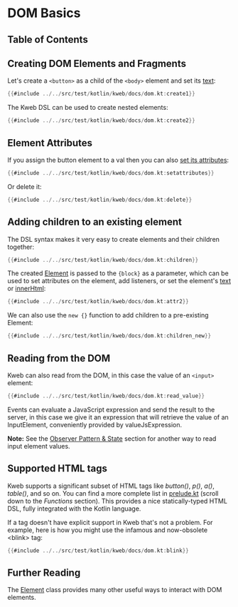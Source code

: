# DOM Basics

## Table of Contents

<!-- toc -->

## Creating DOM Elements and Fragments

Let's create a `<button>` as a child of the `<body>` element and set its [text](https://docs.kweb.io/api/kweb-core/kweb/-element/text.html):

```kotlin
{{#include ../../src/test/kotlin/kweb/docs/dom.kt:create1}}
```

The Kweb DSL can be used to create nested elements:

```kotlin
{{#include ../../src/test/kotlin/kweb/docs/dom.kt:create2}}
```

## Element Attributes

If you assign the button element to a val then you can also [set its
attributes](https://docs.kweb.io/api/kweb-core/kweb/-element/set.html):

```kotlin
{{#include ../../src/test/kotlin/kweb/docs/dom.kt:setattributes}}
```

Or delete it:

```kotlin
{{#include ../../src/test/kotlin/kweb/docs/dom.kt:delete}}
```

## Adding children to an existing element

The DSL syntax makes it very easy to create elements and their children
together:

```kotlin
{{#include ../../src/test/kotlin/kweb/docs/dom.kt:children}}
```

The created
[Element](https://docs.kweb.io/api/kweb-core/kweb/-element/index.html) is passed to the
`{block}` as a parameter, which can be used to set attributes on the element, add
listeners, or set the element's [text](https://docs.kweb.io/api/kweb-core/kweb/-element/text.html) or [innerHtml](https://docs.kweb.io/api/kweb-core/kweb/-element/inner-h-t-m-l.html):

```kotlin
{{#include ../../src/test/kotlin/kweb/docs/dom.kt:attr2}}
```

We can also use the `new {}` function to add children to a pre-existing Element:

```kotlin
{{#include ../../src/test/kotlin/kweb/docs/dom.kt:children_new}}
```

## Reading from the DOM

Kweb can also read from the DOM, in this case the value of an `<input>`
element:

```kotlin
{{#include ../../src/test/kotlin/kweb/docs/dom.kt:read_value}}
```

Events can evaluate a JavaScript expression and send the result to the
server, in this case we give it an expression that will retrieve the
value of an InputElement, conveniently provided by valueJsExpression.

**Note:** See the [Observer Pattern &
State](https://docs.kweb.io/book/state.html#binding-a-kvar-to-an-input-elements-value)
section for another way to read input element values.

## Supported HTML tags

Kweb supports a significant subset of HTML tags like *button()*, *p()*,
*a()*, *table()*, and so on. You can find a more complete list in
[prelude.kt](https://github.com/kwebio/kweb-core/blob/master/src/main/kotlin/kweb/prelude.kt)
(scroll down to the *Functions* section). This provides a nice
statically-typed HTML DSL, fully integrated with the Kotlin language.

If a tag doesn't have explicit support in Kweb that's not a problem.
For example, here is how you might use the infamous and now-obsolete
\<blink\> tag:

```kotlin
{{#include ../../src/test/kotlin/kweb/docs/dom.kt:blink}}
```

## Further Reading

The
[Element](https://github.com/kwebio/kweb-core/blob/master/src/main/kotlin/kweb/Element.kt)
class provides many other useful ways to interact with DOM elements.
